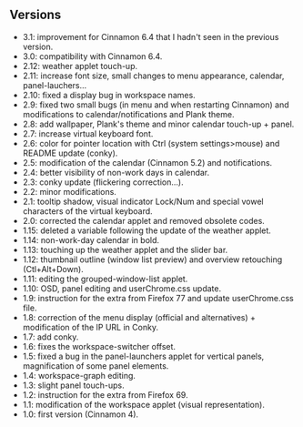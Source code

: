 ## Versions

* 3.1: improvement for Cinnamon 6.4 that I hadn't seen in the previous version.
* 3.0: compatibility with Cinnamon 6.4.
* 2.12: weather applet touch-up.
* 2.11: increase font size, small changes to menu appearance, calendar, panel-lauchers...
* 2.10: fixed a display bug in workspace names.
* 2.9: fixed two small bugs (in menu and when restarting Cinnamon) and modifications to calendar/notifications and Plank theme.
* 2.8: add wallpaper, Plank's theme and minor calendar touch-up + panel.
* 2.7: increase virtual keyboard font.
* 2.6: color for pointer location with Ctrl (system settings>mouse) and README update (conky).
* 2.5: modification of the calendar (Cinnamon 5.2) and notifications.
* 2.4: better visibility of non-work days in calendar.
* 2.3: conky update (flickering correction…).
* 2.2: minor modifications.
* 2.1: tooltip shadow, visual indicator Lock/Num and special vowel characters of the virtual keyboard.
* 2.0: corrected the calendar applet and removed obsolete codes.
* 1.15: deleted a variable following the update of the weather applet.
* 1.14: non-work-day calendar in bold.
* 1.13: touching up the weather applet and the slider bar.
* 1.12: thumbnail outline (window list preview) and overview retouching (Ctl+Alt+Down).
* 1.11: editing the grouped-window-list applet.
* 1.10: OSD, panel editing and userChrome.css update.
* 1.9: instruction for the extra from Firefox 77 and update userChrome.css file.
* 1.8: correction of the menu display (official and alternatives) + modification of the IP URL in Conky.
* 1.7: add conky.
* 1.6: fixes the workspace-switcher offset.
* 1.5: fixed a bug in the panel-launchers applet for vertical panels, magnification of some panel elements.
* 1.4: workspace-graph editing.
* 1.3: slight panel touch-ups.
* 1.2: instruction for the extra from Firefox 69.
* 1.1: modification of the workspace applet (visual representation).
* 1.0: first version (Cinnamon 4).
